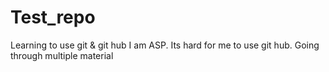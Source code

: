 # Test_repo
Learning to use git &amp; git hub
I am ASP. Its hard for me to use git hub. Going through multiple material
